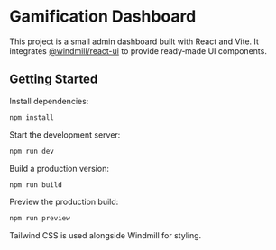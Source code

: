 # Gamification Dashboard

This project is a small admin dashboard built with React and Vite. It integrates [@windmill/react-ui](https://github.com/estevanmaito/windmill-react-ui) to provide ready‑made UI components.

## Getting Started

Install dependencies:

```bash
npm install
```

Start the development server:

```bash
npm run dev
```

Build a production version:

```bash
npm run build
```

Preview the production build:

```bash
npm run preview
```

Tailwind CSS is used alongside Windmill for styling.
